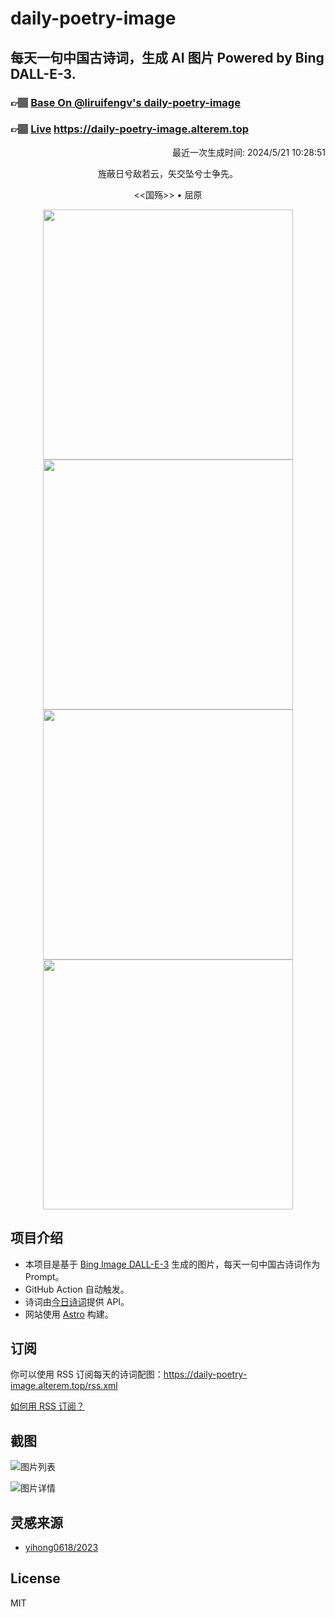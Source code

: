 
# daily-poetry-image

## 每天一句中国古诗词，生成 AI 图片 Powered by Bing DALL-E-3.

### 👉🏽 [Base On @liruifengv's daily-poetry-image](https://github.com/liruifengv/daily-poetry-image)

### 👉🏽 [Live](https://daily-poetry-image.alterem.top/) https://daily-poetry-image.alterem.top

<p align="right">
  最近一次生成时间: 2024/5/21 10:28:51
</p>
<p align="center">
旌蔽日兮敌若云，矢交坠兮士争先。
</p>
<p align="center">
<<国殇>> • 屈原
</p>
<p align="center">
<img src="https://tse2.mm.bing.net/th/id/OIG3.s5PWf2HcyI0.vb9xpHjR" height="400" width="400" />
<img src="https://tse3.mm.bing.net/th/id/OIG3.wHdVQ4dO8GJhVg2QtBDb" height="400" width="400" />
<img src="https://tse3.mm.bing.net/th/id/OIG3.R_3BOXQ3hdMR74ZHSQ8Y" height="400" width="400" />
<img src="https://tse1.mm.bing.net/th/id/OIG3.7HOKr0AWuNkR_AdDWxMS" height="400" width="400" />
</p>

## 项目介绍

-   本项目是基于 [Bing Image DALL-E-3](https://www.bing.com/images/create) 生成的图片，每天一句中国古诗词作为 Prompt。
-   GitHub Action 自动触发。
-   诗词由[今日诗词](https://www.jinrishici.com/)提供 API。
-   网站使用 [Astro](https://astro.build) 构建。

## 订阅

你可以使用 RSS 订阅每天的诗词配图：https://daily-poetry-image.alterem.top/rss.xml

[如何用 RSS 订阅？](https://zhuanlan.zhihu.com/p/55026716)

## 截图

![图片列表](./screenshots/Snipaste_2023-12-28_21-00-26.png)

![图片详情](./screenshots/Snipaste_2023-12-28_21-00-53.png)

## 灵感来源

-   [yihong0618/2023](https://github.com/yihong0618/2023)

## License

MIT
